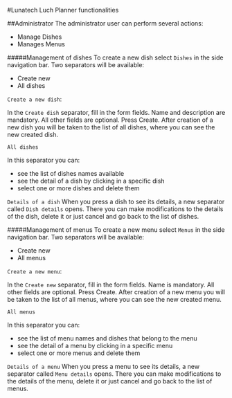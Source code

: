 #Lunatech Luch Planner functionalities

##Administrator
The administrator user can perform several actions:
- Manage Dishes
- Manages Menus


#####Management of dishes
To create a new dish select `Dishes` in the side navigation bar. Two separators will be available:
- Create new
- All dishes

`Create a new dish`:

In the `Create dish` separator, fill in the form fields. Name and description are mandatory. All other fields are optional.
Press Create. After creation of a new dish you will be taken to the list of all dishes, where you can see the new created dish.

`All dishes`

In this separator you can:
- see the list of dishes names available
- see the detail of a dish by clicking in a specific dish
- select one or more dishes and delete them

`Details of a dish`
When you press a dish to see its details, a new separator called `Dish details` opens. There you can make modifications to the details of the dish, delete it or just cancel and go back to the list of dishes.


#####Management of menus
To create a new menu select `Menus` in the side navigation bar. Two separators will be available:
- Create new
- All menus

`Create a new menu`:

In the `Create new` separator, fill in the form fields. Name is mandatory. All other fields are optional.
Press Create. After creation of a new menu you will be taken to the list of all menus, where you can see the new created menu.

`All menus`

In this separator you can:
- see the list of menu names and dishes that belong to the menu
- see the detail of a menu by clicking in a specific menu
- select one or more menus and delete them

`Details of a menu`
When you press a menu to see its details, a new separator called `Menu details` opens. There you can make modifications to the details of the menu, delete it or just cancel and go back to the list of menus.


